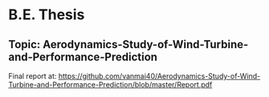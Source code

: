 # B.E. Thesis
## Topic: Aerodynamics-Study-of-Wind-Turbine-and-Performance-Prediction
Final report at: https://github.com/vanmai40/Aerodynamics-Study-of-Wind-Turbine-and-Performance-Prediction/blob/master/Report.pdf
